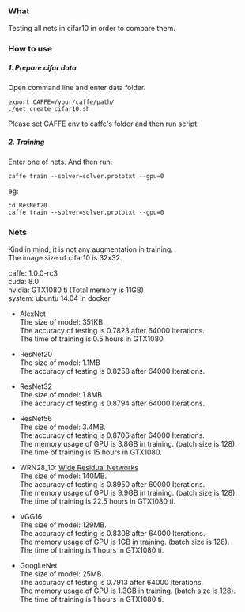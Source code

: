 ### What
Testing all nets in cifar10 in order to compare them.

### How to use

##### 1. Prepare cifar data
  Open command line and enter data folder.    
  ```
  export CAFFE=/your/caffe/path/    
  ./get_create_cifar10.sh    
  ```
  Please set CAFFE env to caffe's folder and then run script.    

##### 2. Training
  Enter one of nets. And then run:    
  ```
  caffe train --solver=solver.prototxt --gpu=0    
  ```
  eg:    
  ```
  cd ResNet20    
  caffe train --solver=solver.prototxt --gpu=0    
  ```

### Nets
  Kind in mind, it is not any augmentation in training.    
  The image size of cifar10 is 32x32.    

  caffe: 1.0.0-rc3    
  cuda: 8.0    
  nvidia: GTX1080 ti (Total memory is 11GB)    
  system: ubuntu 14.04 in docker    

* AlexNet    
  The size of model: 351KB    
  The accuracy of testing is 0.7823 after 64000 Iterations.    
  The time of training is 0.5 hours in GTX1080.    

* ResNet20    
  The size of model: 1.1MB    
  The accuracy of testing is 0.8258 after 64000 Iterations.    

* ResNet32    
  The size of model: 1.8MB    
  The accuracy of testing is 0.8794 after 64000 Iterations.    

* ResNet56    
  The size of model: 3.4MB.    
  The accuracy of testing is 0.8706 after 64000 Iterations.    
  The memory usage of GPU is 3.8GB in training. (batch size is 128).    
  The time of training is 15 hours in GTX1080.    

* WRN28_10: [Wide Residual Networks](http://arxiv.org/abs/1605.07146)    
  The size of model: 140MB.    
  The accuracy of testing is 0.8950 after 60000 Iterations.    
  The memory usage of GPU is 9.9GB in training. (batch size is 128).    
  The time of training is 22.5 hours in GTX1080 ti.    

* VGG16    
  The size of model: 129MB.    
  The accuracy of testing is 0.8308 after 64000 Iterations.    
  The memory usage of GPU is 1GB in training. (batch size is 128).    
  The time of training is 1 hours in GTX1080 ti.    

* GoogLeNet    
  The size of model: 25MB.    
  The accuracy of testing is 0.7913 after 64000 Iterations.    
  The memory usage of GPU is 1.3GB in training. (batch size is 128).    
  The time of training is 1 hours in GTX1080 ti.    

